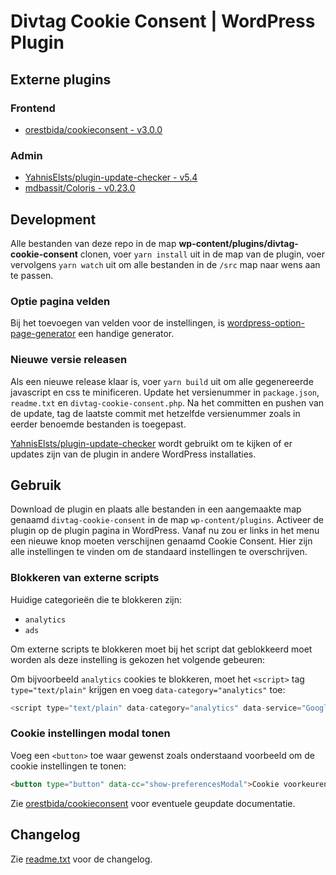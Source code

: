 # Divtag Cookie Consent | WordPress Plugin

## Externe plugins

### Frontend
- [orestbida/cookieconsent - v3.0.0](https://github.com/orestbida/cookieconsent/releases/tag/v3.0.0)

### Admin
- [YahnisElsts/plugin-update-checker - v5.4](https://github.com/YahnisElsts/plugin-update-checker/releases/tag/v5.4)
- [mdbassit/Coloris - v0.23.0](https://github.com/mdbassit/Coloris/releases/tag/v0.23.0)

## Development
Alle bestanden van deze repo in de map **wp-content/plugins/divtag-cookie-consent** clonen, voer `yarn install` uit in de map van de plugin, voer vervolgens `yarn watch` uit om alle bestanden in de `/src` map naar wens aan te passen.

### Optie pagina velden
Bij het toevoegen van velden voor de instellingen, is [wordpress-option-page-generator](https://jeremyhixon.com/tool/wordpress-option-page-generator/) een handige generator.

### Nieuwe versie releasen
Als een nieuwe release klaar is, voer `yarn build` uit om alle gegenereerde javascript en css te minificeren. Update het versienummer in `package.json`, `readme.txt` en `divtag-cookie-consent.php`. Na het committen en pushen van de update, tag de laatste commit met hetzelfde versienummer zoals in eerder benoemde bestanden is toegepast.

[YahnisElsts/plugin-update-checker](https://github.com/YahnisElsts/plugin-update-checker) wordt gebruikt om te kijken of er updates zijn van de plugin in andere WordPress installaties.

## Gebruik
Download de plugin en plaats alle bestanden in een aangemaakte map genaamd `divtag-cookie-consent` in de map `wp-content/plugins`. Activeer de plugin op de plugin pagina in WordPress. Vanaf nu zou er links in het menu een nieuwe knop moeten verschijnen genaamd Cookie Consent. Hier zijn alle instellingen te vinden om de standaard instellingen te overschrijven.

### Blokkeren van externe scripts
Huidige categorieën die te blokkeren zijn:
- `analytics`
- `ads`

Om externe scripts te blokkeren moet bij het script dat geblokkeerd moet worden als deze instelling is gekozen het volgende gebeuren:

Om bijvoorbeeld `analytics` cookies te blokkeren, moet het `<script>` tag `type="text/plain"` krijgen en voeg `data-category="analytics"` toe:

```js
<script type="text/plain" data-category="analytics" data-service="Google Analytics"></script>
```

### Cookie instellingen modal tonen
Voeg een `<button>` toe waar gewenst zoals onderstaand voorbeeld om de cookie instellingen te tonen:

```html
<button type="button" data-cc="show-preferencesModal">Cookie voorkeuren</button>
```

Zie [orestbida/cookieconsent](https://github.com/orestbida/cookieconsent) voor eventuele geupdate documentatie.


## Changelog

Zie [readme.txt](https://github.com/divtag-nl/wp-plugin-divtag-cookie-consent/blob/master/readme.txt) voor de changelog.